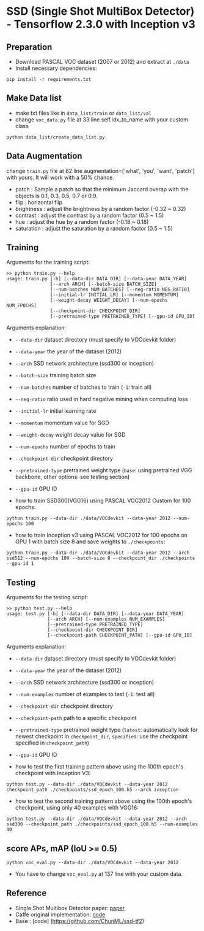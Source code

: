 # SSD (Single Shot MultiBox Detector) - Tensorflow 2.3.0 with Inception v3

## Preparation
- Download PASCAL VOC dataset (2007 or 2012) and extract at `./data`
- Install necessary dependencies:
```
pip install -r requirements.txt
```

## Make Data list

- make txt files like in `data_list/train` or  `data_list/val`
- change  `voc_data.py`  file at 33 line self.idx_to_name with your custom class 

```
python data_list/create_data_list.py
```

## Data Augmentation

change  `train.py`  file at 82 line augmentation=['what', 'you', 'want', 'patch'] with yours. It will work with a 50% chance.

- patch : Sample a patch so that the minimum Jaccard overap with the objects is 0.1, 0.3, 0.5, 0.7 or 0.9.
- flip : horizontal flip
- brightness : adjust the brightness by a random factor (-0.32 ~ 0.32)
- contrast : adjust the contrast by a random factor (0.5 ~ 1.5)
- hue : adjust the hue by a random factor (-0.18 ~ 0.18)
- saturation : adjust the saturation by a random factor (0.5 ~ 1.5)

## Training

Arguments for the training script:

```
>> python train.py --help
usage: train.py [-h] [--data-dir DATA_DIR] [--data-year DATA_YEAR]
                [--arch ARCH] [--batch-size BATCH_SIZE]
                [--num-batches NUM_BATCHES] [--neg-ratio NEG_RATIO]
                [--initial-lr INITIAL_LR] [--momentum MOMENTUM]
                [--weight-decay WEIGHT_DECAY] [--num-epochs NUM_EPOCHS]
                [--checkpoint-dir CHECKPOINT_DIR]
                [--pretrained-type PRETRAINED_TYPE] [--gpu-id GPU_ID]
```
Arguments explanation:
-  `--data-dir` dataset directory (must specify to VOCdevkit folder)
-  `--data-year` the year of the dataset (2012)
-  `--arch` SSD network architecture (ssd300 or inception)
-  `--batch-size` training batch size
-  `--num-batches` number of batches to train (`-1`: train all)
-  `--neg-ratio` ratio used in hard negative mining when computing loss
-  `--initial-lr` initial learning rate
-  `--momentum` momentum value for SGD
-  `--weight-decay` weight decay value for SGD
-  `--num-epochs` number of epochs to train
-  `--checkpoint-dir` checkpoint directory
-  `--pretrained-type` pretrained weight type (`base`: using pretrained VGG backbone, other options: see testing section)
-  `--gpu-id` GPU ID

- how to train SSD300(VGG16) using PASCAL VOC2012 Custom for 100 epochs:

```
python train.py --data-dir ./data/VOCdevkit --data-year 2012 --num-epochs 100
```

- how to train Inception v3 using PASCAL VOC2012 for 100 epochs on GPU 1 with batch size 8 and save weights to `./checkpoints`:

```
python train.py --data-dir ./data/VOCdevkit --data-year 2012 --arch ssd512 --num-epochs 100 --batch-size 8 --checkpoint_dir ./checkpoints --gpu-id 1
```

## Testing
Arguments for the testing script:
```
>> python test.py --help
usage: test.py [-h] [--data-dir DATA_DIR] [--data-year DATA_YEAR]
               [--arch ARCH] [--num-examples NUM_EXAMPLES]
               [--pretrained-type PRETRAINED_TYPE]
               [--checkpoint-dir CHECKPOINT_DIR]
               [--checkpoint-path CHECKPOINT_PATH] [--gpu-id GPU_ID]
```
Arguments explanation:
-  `--data-dir` dataset directory (must specify to VOCdevkit folder)
-  `--data-year` the year of the dataset (2012)
-  `--arch` SSD network architecture (ssd300 or inception)
-  `--num-examples` number of examples to test (`-1`: test all)
-  `--checkpoint-dir` checkpoint directory
-  `--checkpoint-path` path to a specific checkpoint
-  `--pretrained-type` pretrained weight type (`latest`: automatically look for newest checkpoint in `checkpoint_dir`, `specified`: use the checkpoint specified in `checkpoint_path`)
-  `--gpu-id` GPU ID

- how to test the first training pattern above using the 100th epoch's checkpoint with Inception V3:

```
python test.py --data-dir ./data/VOCdevkit --data-year 2012 checkpoint_path ./checkpoints/ssd_epoch_100.h5 --arch inception
```

- how to test the second training pattern above using the 100th epoch's checkpoint, using only 40 examples with VGG16:

```
python test.py --data-dir ./data/VOCdevkit --data-year 2012 --arch ssd300 --checkpoint_path ./checkpoints/ssd_epoch_100.h5 --num-examples 40
```

## score APs, mAP (IoU >= 0.5)

```
python voc_eval.py --data-dir ./data/VOCdevkit --data-year 2012 
```

- You have to change `voc_eval.py`  at 137 line with your custom data.

## Reference

- Single Shot Multibox Detector paper: [paper](https://arxiv.org/abs/1512.02325)
- Caffe original implementation: [code](https://github.com/weiliu89/caffe/tree/ssd)
- Base : [code] (https://github.com/ChunML/ssd-tf2)
